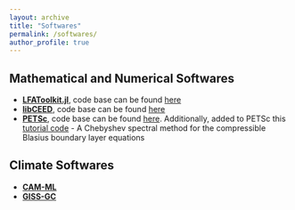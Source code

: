 ```yaml
---
layout: archive
title: "Softwares"
permalink: /softwares/
author_profile: true
---
```


## Mathematical and Numerical Softwares
<!--====== -->
* [**LFAToolkit.jl**](https://jeremylt.github.io/LFAToolkit.jl/stable/), code base can be found [here](https://github.com/jeremylt/LFAToolkit.jl) 
* [**libCEED**](https://libceed.org/en/latest/), code base can be found [here](https://github.com/CEED/libCEED)
* [**PETSc**](https://petsc.org/release/), code base can be found [here](https://github.com/petsc/petsc). Additionally, added to PETSc this [tutorial code](https://petsc.org/release/src/snes/tutorials/ex31.c.html) - A Chebyshev spectral method for the compressible Blasius boundary layer equations  

## Climate Softwares
<!-- ====== -->
* [**CAM-ML**](https://github.com/m2lines/convection-parameterization-in-CAM)
* [**GISS-GC**](https://github.com/fetch4/GISS-GC)

